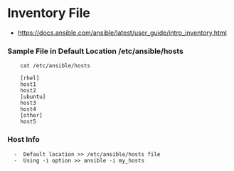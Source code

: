 # Inventory File 

  - https://docs.ansible.com/ansible/latest/user_guide/intro_inventory.html

### Sample File in Default Location /etc/ansible/hosts
  ```
      cat /etc/ansible/hosts

      [rhel]
      host1 
      host2
      [ubuntu]
      host3
      host4
      [other]
      host5
  ```
  
  ### Host Info 
  
      -  Default location >> /etc/ansible/hosts file 
      -  Using -i option >> ansible -i my_hosts

